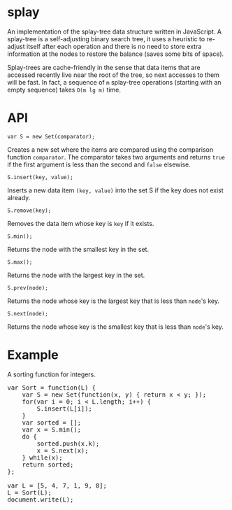# splay
An implementation of the splay-tree data structure written in JavaScript. A splay-tree is a self-adjusting binary search tree, it uses a heuristic to re-adjust itself after each operation and there is no need to store extra information at the nodes to restore the balance (saves some bits of space).

Splay-trees are cache-friendly in the sense that data items that are accessed recently live near the root of the tree, so next accesses to them will be fast. In fact, a sequence of `m` splay-tree operations (starting with an empty sequence) takes  `O(m lg m)` time.

# API

`var S = new Set(comparator);`

Creates a new set where the items are compared using the comparison function `comparator`. The comparator takes two arguments and returns `true` if the first argument is less than the second and `false` elsewise.

`S.insert(key, value);`

Inserts a new data item `(key, value)` into the set S if the key does not exist already.

`S.remove(key);`

Removes the data item whose key is `key` if it exists.

`S.min();`

Returns the node with the smallest key in the set.

`S.max();`

Returns the node with the largest key in the set.

`S.prev(node);`

Returns the node whose key is the largest key that is less than `node`'s key.

`S.next(node);`

Returns the node whose key is the smallest key that is less than `node`'s key.

# Example

A sorting function for integers.
<pre>
var Sort = function(L) {
	var S = new Set(function(x, y) { return x < y; });
	for(var i = 0; i < L.length; i++) {
		S.insert(L[i]);
	}
	var sorted = [];
	var x = S.min();
	do {
		sorted.push(x.k);
		x = S.next(x);
	} while(x);
	return sorted;
};

var L = [5, 4, 7, 1, 9, 8];
L = Sort(L);
document.write(L);
</pre>
